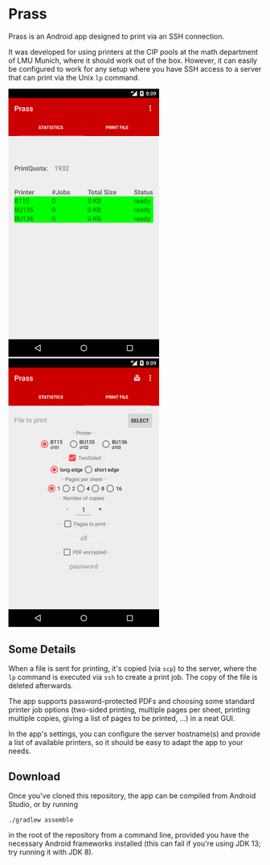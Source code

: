 Prass
=======
Prass is an Android app designed to print via an SSH connection.

It was developed for using printers at the CIP pools at the math department of LMU Munich, where it should work out of the box. However, it can easily be configured to work for any setup where you have SSH access to a server that can print via the Unix `lp` command.

<img src="Screenshot_statistics.png" width=300/> <img src="Screenshot_print.png" width=300/>

Some Details
------------
When a file is sent for printing, it's copied (via `scp`) to the server, where the `lp` command is executed via `ssh` to create a print job. The copy of the file is deleted afterwards.

The app supports password-protected PDFs and choosing some standard printer job options (two-sided printing, multiple pages per sheet, printing multiple copies, giving a list of pages to be printed, ...) in a neat GUI.

In the app's settings, you can configure the server hostname(s) and provide a list of available printers, so it should be easy to adapt the app to your needs.

Download
--------
Once you've cloned this repository, the app can be compiled from Android Studio, or by running

    ./gradlew assemble

in the root of the repository from a command line, provided you have the necessary Android frameworks installed (this can fail if you're using JDK 13; try running it with JDK 8).

